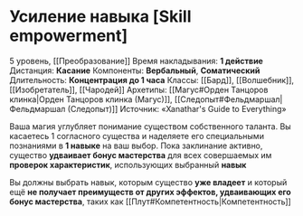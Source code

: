 # Усиление навыка [Skill empowerment]
5 уровень, [[Преобразование]]
Время накладывания: **1 действие**
Дистанция: **Касание**
Компоненты: **Вербальный**, **Соматический**
Длительность: **Концентрация до 1 часа**
Классы: [[Бард]], [[Волшебник]], [[Изобретатель]], [[Чародей]]
Архетипы: [[Магус#Орден Танцоров клинка|Орден Танцоров клинка (Магус)]], [[Следопыт#Фельдмаршал|Фельдмаршал (Следопыт)]]
Источник: «Xanathar's Guide to Everything»

Ваша магия углубляет понимание существом собственного таланта. Вы касаетесь 1 согласного существа и наделяете его специальными познаниями в **1 навыке** на ваш выбор. Пока заклинание активно, существо **удваивает бонус мастерства** для всех совершаемых им **проверок характеристик**, использующих выбранный **навык**

Вы должны выбрать навык, которым существо **уже владеет** и который ещё **не получает преимуществ от других эффектов, удваивающих его бонус мастерства**, таких как [[Плут#Компетентность|Компетентность]]